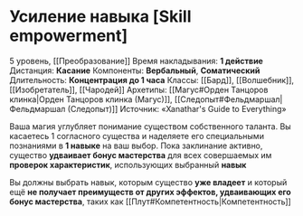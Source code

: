 # Усиление навыка [Skill empowerment]
5 уровень, [[Преобразование]]
Время накладывания: **1 действие**
Дистанция: **Касание**
Компоненты: **Вербальный**, **Соматический**
Длительность: **Концентрация до 1 часа**
Классы: [[Бард]], [[Волшебник]], [[Изобретатель]], [[Чародей]]
Архетипы: [[Магус#Орден Танцоров клинка|Орден Танцоров клинка (Магус)]], [[Следопыт#Фельдмаршал|Фельдмаршал (Следопыт)]]
Источник: «Xanathar's Guide to Everything»

Ваша магия углубляет понимание существом собственного таланта. Вы касаетесь 1 согласного существа и наделяете его специальными познаниями в **1 навыке** на ваш выбор. Пока заклинание активно, существо **удваивает бонус мастерства** для всех совершаемых им **проверок характеристик**, использующих выбранный **навык**

Вы должны выбрать навык, которым существо **уже владеет** и который ещё **не получает преимуществ от других эффектов, удваивающих его бонус мастерства**, таких как [[Плут#Компетентность|Компетентность]]